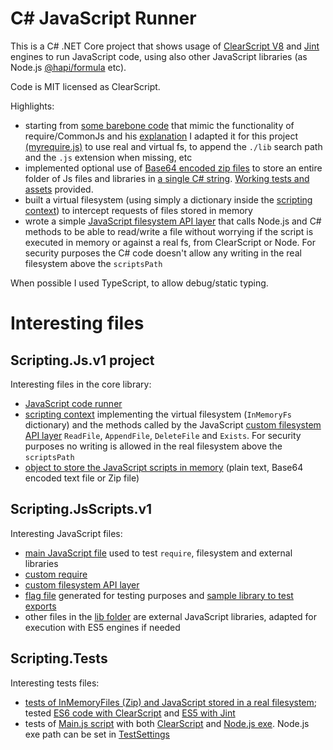 # C# JavaScript Runner

This is a C# .NET Core project that shows usage of [ClearScript V8](https://github.com/microsoft/ClearScript/) and [Jint](https://github.com/sebastienros/jint) engines to run JavaScript code, using also other JavaScript libraries (as Node.js [@hapi/formula](https://www.npmjs.com/package/@hapi/formula) etc).

Code is MIT licensed as ClearScript.

Highlights:
* starting from [some barebone code](https://github.com/musikele/require-example/) that mimic the functionality of require/CommonJs and his [explanation](https://michelenasti.com/2018/10/02/let-s-write-a-simple-version-of-the-require-function.html) I adapted it for this project [(myrequire.js)](https://github.com/stefano77it/CSharpJavaScriptRunner/blob/master/Scripting.JsScripts.v1/lib/myrequire.js) to use real and virtual fs, to append the `./lib` search path and the `.js` extension when missing, etc
* implemented optional use of [Base64 encoded zip files](https://github.com/stefano77it/CSharpJavaScriptRunner/blob/master/Scripting.Js.v1/Utils/InMemoryScript/InMemoryScript.cs) to store an entire folder of Js files and libraries in [a single C# string](https://github.com/stefano77it/CSharpJavaScriptRunner/blob/master/Scripting.Tests/InMemoryFiles%20(Zip)%20%2B%20RealFs%20tests/ClearScript%20ES6/ES6_scripts_to_zip_plus_to_encode_in_Base64.cs). [Working tests and assets](https://github.com/stefano77it/CSharpJavaScriptRunner/tree/master/Scripting.Tests/InMemoryFiles%20(Zip)%20%2B%20RealFs%20tests) provided.
* built a virtual filesystem (using simply a dictionary inside the [scripting context](https://github.com/stefano77it/CSharpJavaScriptRunner/blob/master/Scripting.Js.v1/ScriptingContext/ScriptingContext.cs)) to intercept requests of files stored in memory
* wrote a simple [JavaScript filesystem API layer](https://github.com/stefano77it/CSharpJavaScriptRunner/blob/master/Scripting.JsScripts.v1/lib/myfs.ts) that calls Node.js and C# methods to be able to read/write a file without worrying if the script is executed in memory or against a real fs, from ClearScript or Node. For security purposes the C# code doesn't allow any  writing in the real filesystem above the `scriptsPath`

When possible I used TypeScript, to allow debug/static typing.


# Interesting files

## Scripting.Js.v1 project

Interesting files in the core library:
* [JavaScript code runner](https://github.com/stefano77it/CSharpJavaScriptRunner/tree/master/Scripting.Js.v1/JsScriptRunner)
* [scripting context](https://github.com/stefano77it/CSharpJavaScriptRunner/blob/master/Scripting.Js.v1/ScriptingContext/ScriptingContext.cs) implementing the virtual filesystem (`InMemoryFs` dictionary) and the methods called by the JavaScript [custom filesystem API layer](https://github.com/stefano77it/CSharpJavaScriptRunner/blob/master/Scripting.JsScripts.v1/lib/myfs.ts) `ReadFile`, `AppendFile`, `DeleteFile` and `Exists`. For security purposes no writing is allowed in the real filesystem above the `scriptsPath`
* [object to store the JavaScript scripts in memory](https://github.com/stefano77it/CSharpJavaScriptRunner/blob/master/Scripting.Js.v1/Utils/InMemoryScript/InMemoryScript.cs) (plain text, Base64 encoded text file or Zip file)

## Scripting.JsScripts.v1

Interesting JavaScript files:
* [main JavaScript file](https://github.com/stefano77it/CSharpJavaScriptRunner/blob/master/Scripting.JsScripts.v1/main.ts) used to test `require`, filesystem and external libraries
* [custom require](https://github.com/stefano77it/CSharpJavaScriptRunner/blob/master/Scripting.JsScripts.v1/lib/myrequire.js)
* [custom filesystem API layer](https://github.com/stefano77it/CSharpJavaScriptRunner/blob/master/Scripting.JsScripts.v1/lib/myfs.ts)
* [flag file](https://github.com/stefano77it/CSharpJavaScriptRunner/blob/master/Scripting.JsScripts.v1/zzz%20flagfile) generated for testing purposes and [sample library to test exports](https://github.com/stefano77it/CSharpJavaScriptRunner/blob/master/Scripting.JsScripts.v1/lib/test.js)
* other files in the [lib folder](https://github.com/stefano77it/CSharpJavaScriptRunner/tree/master/Scripting.JsScripts.v1/lib) are external JavaScript libraries, adapted for execution with ES5 engines if needed

## Scripting.Tests

Interesting tests files:
* [tests of InMemoryFiles (Zip) and JavaScript stored in a real filesystem](https://github.com/stefano77it/CSharpJavaScriptRunner/tree/master/Scripting.Tests/InMemoryFiles%20(Zip)%20%2B%20RealFs%20tests); tested [ES6 code with ClearScript](https://github.com/stefano77it/CSharpJavaScriptRunner/tree/master/Scripting.Tests/InMemoryFiles%20(Zip)%20%2B%20RealFs%20tests/ClearScript%20ES6) and [ES5 with Jint](https://github.com/stefano77it/CSharpJavaScriptRunner/tree/master/Scripting.Tests/InMemoryFiles%20(Zip)%20%2B%20RealFs%20tests/Jint%20ES5)
* tests of [Main.js script](https://github.com/stefano77it/CSharpJavaScriptRunner/blob/master/Scripting.JsScripts.v1/main.ts) with both [ClearScript](https://github.com/stefano77it/CSharpJavaScriptRunner/blob/master/Scripting.Tests/Main.js/Scripting_Main_Tests_With_ClearScript.cs) and [Node.js exe](https://github.com/stefano77it/CSharpJavaScriptRunner/blob/master/Scripting.Tests/Main.js/Scripting_Main_Tests_With_Nodejs.cs). Node.js exe path can be set in [TestSettings](https://github.com/stefano77it/CSharpJavaScriptRunner/blob/master/Scripting.Tests/_TestSettings.cs)
